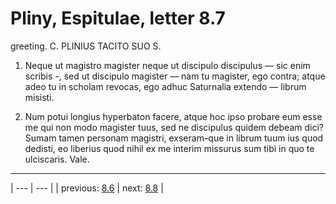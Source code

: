 # Pliny, Espitulae, letter 8.7

greeting. C. PLINIUS TACITO SUO S.



1. Neque ut magistro magister neque ut discipulo discipulus — sic enim scribis -, sed ut discipulo magister — nam tu magister, ego contra; atque adeo tu in scholam revocas, ego adhuc Saturnalia extendo — librum misisti.



2. Num potui longius hyperbaton facere, atque hoc ipso probare eum esse me qui non modo magister tuus, sed ne discipulus quidem debeam dici? Sumam tamen personam magistri, exseram-que in librum tuum ius quod dedisti, eo liberius quod nihil ex me interim missurus sum tibi in quo te ulciscaris. Vale.



---

| --- | --- |
| previous: [8.6](../8.6/) | next: [8.8](../8.8/) |